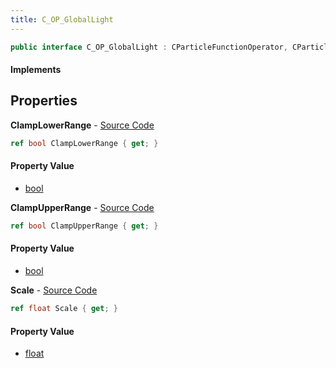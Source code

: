 ```yaml
---
title: C_OP_GlobalLight
---
```


```csharp
public interface C_OP_GlobalLight : CParticleFunctionOperator, CParticleFunction, ISchemaClass<CParticleFunction>, ISchemaClass<CParticleFunctionOperator>, ISchemaClass<C_OP_GlobalLight>, ISchemaField, ISchemaClass, INativeHandle
```

#### Implements

## Properties

**ClampLowerRange** - [Source Code](https://github.com/swiftly-solution/swiftlys2/blob/main/managed/src/SwiftlyS2.Generated/Schemas/Interfaces/C_OP_GlobalLight.cs#L18)

```csharp
ref bool ClampLowerRange { get; }
```

#### Property Value

- [bool](https://learn.microsoft.com/dotnet/api/system.boolean)

**ClampUpperRange** - [Source Code](https://github.com/swiftly-solution/swiftlys2/blob/main/managed/src/SwiftlyS2.Generated/Schemas/Interfaces/C_OP_GlobalLight.cs#L20)

```csharp
ref bool ClampUpperRange { get; }
```

#### Property Value

- [bool](https://learn.microsoft.com/dotnet/api/system.boolean)

**Scale** - [Source Code](https://github.com/swiftly-solution/swiftlys2/blob/main/managed/src/SwiftlyS2.Generated/Schemas/Interfaces/C_OP_GlobalLight.cs#L16)

```csharp
ref float Scale { get; }
```

#### Property Value

- [float](https://learn.microsoft.com/dotnet/api/system.single)

